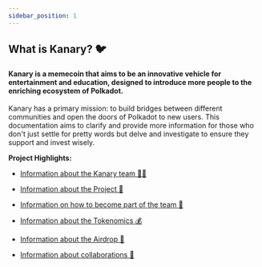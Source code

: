 ```yaml
---
sidebar_position: 1
---
```


## What is Kanary? 🐦

#### Kanary is a memecoin that aims to be an innovative vehicle for entertainment and education, designed to introduce more people to the enriching ecosystem of Polkadot.

Kanary has a primary mission: to build bridges between different communities and open the doors of Polkadot to new users. This documentation aims to clarify and provide more information for those who don't just settle for pretty words but delve and investigate to ensure they support and invest wisely.

**Project Highlights:**

- [Information about the Kanary team 👨‍💻​​](./equipo/about-us.md)

- [Information about the Project 📅​](./proyecto/objectives.md)

- [Information on how to become part of the team 🫵​](./proyecto/join-the-team.md)

- [Information about the Tokenomics 💰​​](./Tokenomics.md)

- [Information about the Airdrop 🎁](./airdrop/metodos.md)

- [Information about collaborations 🤝​](./colabs/colabs.md)





